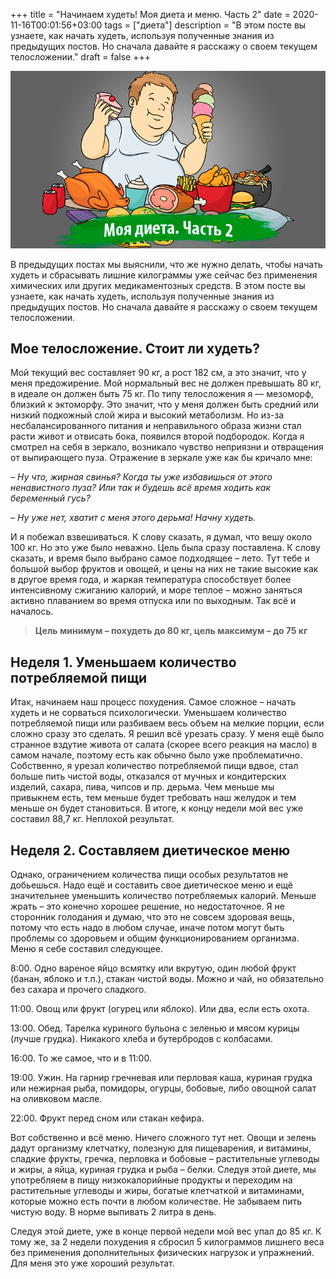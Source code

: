 +++
title = "Начинаем худеть! Моя диета и меню. Часть 2"
date = 2020-11-16T00:01:56+03:00
tags = ["диета"]
description = "В этом посте вы узнаете, как начать худеть, используя полученные знания из предыдущих постов. Но сначала давайте я расскажу о своем текущем телосложении."
draft = false
+++

![Картинка](dieta.jpg "Картинка")

В предыдущих постах мы выяснили, что же нужно делать, чтобы начать худеть и сбрасывать лишние килограммы уже сейчас без применения химических или других медикаментозных средств. В этом посте вы узнаете, как начать худеть, используя полученные знания из предыдущих постов. Но сначала давайте я расскажу о своем текущем телосложении.

## Мое телосложение. Стоит ли худеть?

Мой текущий вес составляет 90 кг, а рост 182 см, а это значит, что у меня предожирение. Мой нормальный вес не должен превышать 80 кг, в идеале он должен быть 75 кг. По типу телосложения я — мезоморф, близкий к эктоморфу. Это значит, что у меня должен быть средний или низкий подкожный слой жира и высокий метаболизм. Но из-за несбалансированного питания и неправильного образа жизни стал расти живот и отвисать бока, появился второй подбородок. Когда я смотрел на себя в зеркало, возникало чувство неприязни и отвращения от выпирающего пуза. Отражение в зеркале уже как бы кричало мне:

*– Ну что, жирная свинья? Когда ты уже избавишься от этого ненавистного пуза? Или так и будешь всё время ходить как беременный гусь?*

*– Ну уже нет, хватит с меня этого дерьма! Начну худеть.*

И я побежал взвешиваться. К слову сказать, я думал, что вешу около 100 кг. Но это уже было неважно. Цель была сразу поставлена. К слову сказать, и время было выбрано самое подходящее – лето. Тут тебе и большой выбор фруктов и овощей, и цены на них не такие высокие как в другое время года, и жаркая температура способствует более интенсивному сжиганию калорий, и море теплое – можно заняться активно плаванием во время отпуска или по выходным. Так всё и началось.

> **Цель минимум – похудеть до 80 кг, цель максимум – до 75 кг**

## Неделя 1. Уменьшаем количество потребляемой пищи

Итак, начинаем наш процесс похудения. Самое сложное – начать худеть и не сорваться психологически. Уменьшаем количество потребляемой пищи или разбиваем весь объем на мелкие порции, если сложно сразу это сделать. Я решил всё урезать сразу. У меня ещё было странное вздутие живота от салата (скорее всего реакция на масло) в самом начале, поэтому есть как обычно было уже проблематично. Собственно, я урезал количество потребляемой пищи вдвое, стал больше пить чистой воды, отказался от мучных и кондитерских изделий, сахара, пива, чипсов и пр. дерьма. Чем меньше мы привыкнем есть, тем меньше будет требовать наш желудок и тем меньше он будет становиться. В итоге, к концу недели мой вес уже составил 88,7 кг. Неплохой результат.

## Неделя 2. Составляем диетическое меню

Однако, ограничением количества пищи особых результатов не добьешься. Надо ещё и составить свое диетическое меню и ещё значительнее уменьшить количество потребляемых калорий. Меньше жрать – это конечно хорошее решение, но недостаточное. Я не сторонник голодания и думаю, что это не совсем здоровая вещь, потому что есть надо в любом случае, иначе потом могут быть проблемы со здоровьем и общим функционированием организма. Меню я себе составил следующее.

8:00. Одно вареное яйцо всмятку или вкрутую, один любой фрукт (банан, яблоко и т.п.), стакан чистой воды. Можно и чай, но обязательно без сахара и прочего сладкого.

11:00. Овощ или фрукт (огурец или яблоко). Или два, если есть охота.

13:00. Обед. Тарелка куриного бульона с зеленью и мясом курицы (лучше грудка). Никакого хлеба и бутербродов с колбасами.

16:00. То же самое, что и в 11:00.

19:00. Ужин. На гарнир гречневая или перловая каша, куриная грудка или нежирная рыба, помидоры, огурцы, бобовые, либо овощной салат на оливковом масле.

22:00. Фрукт перед сном или стакан кефира.

Вот собственно и всё меню. Ничего сложного тут нет. Овощи и зелень дадут организму клетчатку, полезную для пищеварения, и витамины, сладкие фрукты, гречка, перловка и бобовые – растительные углеводы и жиры, а яйца, куриная грудка и рыба – белки. Следуя этой диете, мы употребляем в пищу низкокалорийные продукты и переходим на растительные углеводы и жиры, богатые клетчаткой и витаминами, которые можно есть почти в любом количестве. Не забываем пить чистую воду. В норме выпивать 2 литра в день.

Следуя этой диете, уже в конце первой недели мой вес упал до 85 кг. К тому же, за 2 недели похудения я сбросил 5 килограммов лишнего веса без применения дополнительных физических нагрузок и упражнений. Для меня это уже хороший результат.
